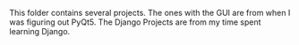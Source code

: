 This folder contains several projects. The ones with the GUI are from when I was figuring out PyQt5.
The Django Projects are from my time spent learning Django.

